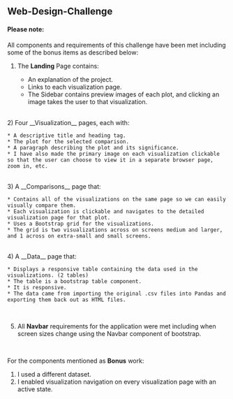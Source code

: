 ## Web-Design-Challenge

#### Please note:

All components and requirements of this challenge have been met including some of the bonus items as described below:
<br>
1)  The __Landing__ Page contains:
    
    * An explanation of the project.
    * Links to each visualization page. 
    * The Sidebar contains preview images of each plot, and clicking an image takes the user to that visualization.
<br>
2) Four __Visualization__ pages, each with:
   
    * A descriptive title and heading tag.
    * The plot for the selected comparison.
    * A paragraph describing the plot and its significance.
    * I have also made the primary image on each visualization clickable so that the user can choose to view it in a separate browser page, zoom in, etc.
<br>
3) A __Comparisons__ page that:

    * Contains all of the visualizations on the same page so we can easily visually compare them.
    * Each visualization is clickable and navigates to the detailed visualization page for that plot.
    * Uses a Bootstrap grid for the visualizations.
    * The grid is two visualizations across on screens medium and larger, and 1 across on extra-small and small screens.
<br>
4) A __Data__ page that:
   
    * Displays a responsive table containing the data used in the visualizations. (2 tables)
    * The table is a bootstrap table component.
    * It is responsive.
    * The data came from importing the original .csv files into Pandas and exporting them back out as HTML files. 
<br>

5) All __Navbar__ requirements for the application were met including when screen sizes change using the Navbar component of bootstrap.
<br>

For the components mentioned as __Bonus__ work:
   1) I used a different dataset.
   2) I enabled visualization navigation on every visualization page with an active state.
   
